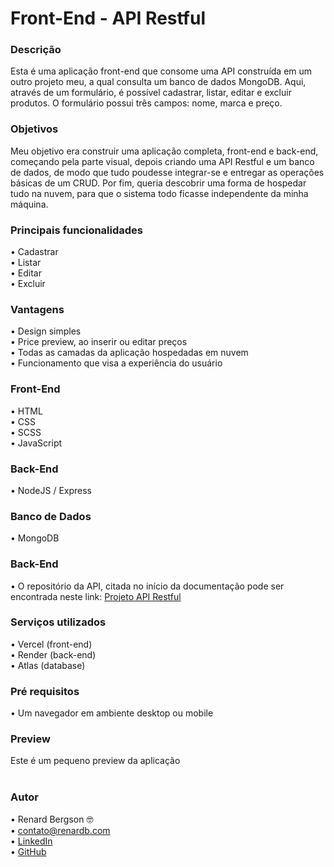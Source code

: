 # Front-End - API Restful

### Descrição
Esta é uma aplicação front-end que consome uma API construída em um outro projeto meu, a qual consulta um banco de dados MongoDB. 
Aqui, através de um formulário, é possível cadastrar, listar, editar e excluir produtos. O formulário possui três campos: 
nome, marca e preço.

### Objetivos
Meu objetivo era construir uma aplicação completa, front-end e back-end, começando pela parte visual, depois criando uma API Restful 
e um banco de dados, de modo que tudo poudesse integrar-se e entregar as operações básicas de um CRUD. Por fim, queria descobrir uma
forma de hospedar tudo na nuvem, para que o sistema todo ficasse independente da minha máquina.

### Principais funcionalidades
  •	Cadastrar <br>
  •	Listar <br>
  •	Editar <br>
  •	Excluir

### Vantagens
  •	Design simples <br>
  •	Price preview, ao inserir ou editar preços <br>
  •	Todas as camadas da aplicação hospedadas em nuvem <br>
  •	Funcionamento que visa a experiência do usuário <br>
  
### Front-End
  •	HTML <br>
  •	CSS  <br>
  •	SCSS  <br>
  •	JavaScript

### Back-End
  •	NodeJS / Express

### Banco de Dados
  •	MongoDB

### Back-End
  •	O repositório da API, citada no início da documentação pode ser encontrada 
  neste link: [Projeto API Restful](https://github.com/renardbergson/projeto-api-restful) 

### Serviços utilizados
  •	Vercel (front-end) <br>
  •	Render (back-end) <br>
  •	Atlas (database) <br>

### Pré requisitos
  •	Um navegador em ambiente desktop ou mobile
  
### Preview
Este é um pequeno preview da aplicação <br> 
<br>



### Autor
  •	Renard Bergson 🤓 <br>
	•	contato@renardb.com <br>
	•	[LinkedIn](https://www.linkedin.com/in/renardbergson) <br>
	•	[GitHub](https://www.github.com/renardbergson)
